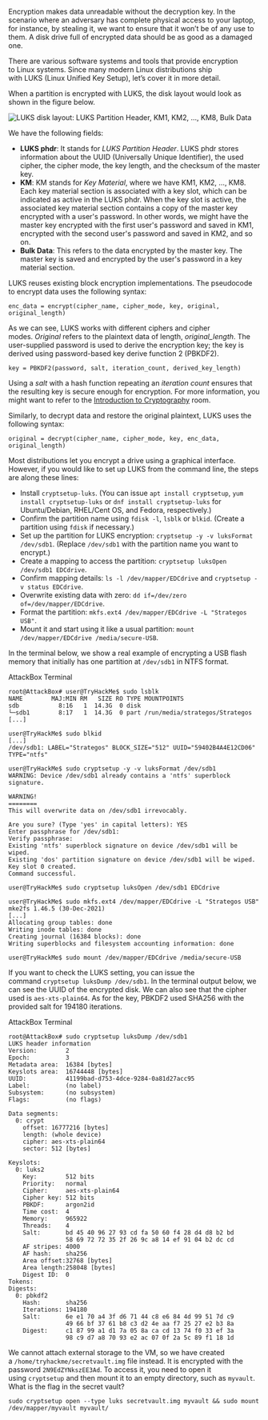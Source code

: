 Encryption makes data unreadable without the decryption key. In the scenario where an adversary has complete physical access to your laptop, for instance, by stealing it, we want to ensure that it won’t be of any use to them. A disk drive full of encrypted data should be as good as a damaged one.

There are various software systems and tools that provide encryption to Linux systems. Since many modern Linux distributions ship with LUKS (Linux Unified Key Setup), let’s cover it in more detail.

When a partition is encrypted with LUKS, the disk layout would look as shown in the figure below.

![LUKS disk layout: LUKS Partition Header, KM1, KM2, ..., KM8, Bulk Data](https://tryhackme-images.s3.amazonaws.com/user-uploads/5f04259cf9bf5b57aed2c476/room-content/ee1310ecb1558e550a9bff3a53ece0ff.png)  

We have the following fields:  

- **LUKS phdr**: It stands for _LUKS Partition Header_. LUKS phdr stores information about the UUID (Universally Unique Identifier), the used cipher, the cipher mode, the key length, and the checksum of the master key.
- **KM**: KM stands for _Key Material_, where we have KM1, KM2, …, KM8. Each key material section is associated with a key slot, which can be indicated as active in the LUKS phdr. When the key slot is active, the associated key material section contains a copy of the master key encrypted with a user's password. In other words, we might have the master key encrypted with the first user's password and saved in KM1, encrypted with the second user's password and saved in KM2, and so on.
- **Bulk Data**: This refers to the data encrypted by the master key. The master key is saved and encrypted by the user's password in a key material section.

LUKS reuses existing block encryption implementations. The pseudocode to encrypt data uses the following syntax:

`enc_data = encrypt(cipher_name, cipher_mode, key, original, original_length)`

As we can see, LUKS works with different ciphers and cipher modes. _Original_ refers to the plaintext data of length, _original_length_. The user-supplied password is used to derive the encryption key; the key is derived using password-based key derive function 2 (PBKDF2).

`key = PBKDF2(password, salt, iteration_count, derived_key_length)`

Using a _salt_ with a hash function repeating an _iteration count_ ensures that the resulting key is secure enough for encryption. For more information, you might want to refer to the [Introduction to Cryptography](https://tryhackme.com/room/cryptographyintro) room.

Similarly, to decrypt data and restore the original plaintext, LUKS uses the following syntax:

`original = decrypt(cipher_name, cipher_mode, key, enc_data, original_length)`

Most distributions let you encrypt a drive using a graphical interface. However, if you would like to set up LUKS from the command line, the steps are along these lines:

- Install `cryptsetup-luks`. (You can issue `apt install cryptsetup`, `yum install cryptsetup-luks` or `dnf install cryptsetup-luks` for Ubuntu/Debian, RHEL/Cent OS, and Fedora, respectively.)
- Confirm the partition name using `fdisk -l`, `lsblk` or `blkid`. (Create a partition using `fdisk` if necessary.)
- Set up the partition for LUKS encryption: `cryptsetup -y -v luksFormat /dev/sdb1`. (Replace `/dev/sdb1` with the partition name you want to encrypt.)
- Create a mapping to access the partition: `cryptsetup luksOpen /dev/sdb1 EDCdrive`.
- Confirm mapping details: `ls -l /dev/mapper/EDCdrive` and `cryptsetup -v status EDCdrive`.
- Overwrite existing data with zero: `dd if=/dev/zero of=/dev/mapper/EDCdrive`.
- Format the partition: `mkfs.ext4 /dev/mapper/EDCdrive -L "Strategos USB"`.
- Mount it and start using it like a usual partition: `mount /dev/mapper/EDCdrive /media/secure-USB`.

In the terminal below, we show a real example of encrypting a USB flash memory that initially has one partition at `/dev/sdb1` in NTFS format.

AttackBox Terminal

```shell-session
root@AttackBox# user@TryHackMe$ sudo lsblk
NAME        MAJ:MIN RM   SIZE RO TYPE MOUNTPOINTS
sdb           8:16   1  14.3G  0 disk 
└─sdb1        8:17   1  14.3G  0 part /run/media/strategos/Strategos
[...]

user@TryHackMe$ sudo blkid
[...]
/dev/sdb1: LABEL="Strategos" BLOCK_SIZE="512" UUID="59402B4A4E12CD06" TYPE="ntfs"

user@TryHackMe$ sudo cryptsetup -y -v luksFormat /dev/sdb1
WARNING: Device /dev/sdb1 already contains a 'ntfs' superblock signature.

WARNING!
========
This will overwrite data on /dev/sdb1 irrevocably.

Are you sure? (Type 'yes' in capital letters): YES
Enter passphrase for /dev/sdb1: 
Verify passphrase: 
Existing 'ntfs' superblock signature on device /dev/sdb1 will be wiped.
Existing 'dos' partition signature on device /dev/sdb1 will be wiped.
Key slot 0 created.
Command successful.

user@TryHackMe$ sudo cryptsetup luksOpen /dev/sdb1 EDCdrive

user@TryHackMe$ sudo mkfs.ext4 /dev/mapper/EDCdrive -L "Strategos USB"
mke2fs 1.46.5 (30-Dec-2021)
[...]
Allocating group tables: done                            
Writing inode tables: done                            
Creating journal (16384 blocks): done
Writing superblocks and filesystem accounting information: done

user@TryHackMe$ sudo mount /dev/mapper/EDCdrive /media/secure-USB
```

If you want to check the LUKS setting, you can issue the command `cryptsetup luksDump /dev/sdb1`. In the terminal output below, we can see the UUID of the encrypted disk. We can also see that the cipher used is `aes-xts-plain64`. As for the key, PBKDF2 used SHA256 with the provided salt for 194180 iterations.

AttackBox Terminal

```shell-session
root@AttackBox# sudo cryptsetup luksDump /dev/sdb1
LUKS header information
Version:        2
Epoch:          3
Metadata area:  16384 [bytes]
Keyslots area:  16744448 [bytes]
UUID:           41199bad-d753-4dce-9284-0a81d27acc95
Label:          (no label)
Subsystem:      (no subsystem)
Flags:          (no flags)

Data segments:
  0: crypt
    offset: 16777216 [bytes]
    length: (whole device)
    cipher: aes-xts-plain64
    sector: 512 [bytes]

Keyslots:
  0: luks2
    Key:        512 bits
    Priority:   normal
    Cipher:     aes-xts-plain64
    Cipher key: 512 bits
    PBKDF:      argon2id
    Time cost:  4
    Memory:     965922
    Threads:    4
    Salt:       bd 45 40 96 27 93 cd fa 50 60 f4 28 d4 d8 b2 bd 
                58 69 72 72 35 2f 26 9c a8 14 ef 91 04 b2 dc cd 
    AF stripes: 4000
    AF hash:    sha256
    Area offset:32768 [bytes]
    Area length:258048 [bytes]
    Digest ID:  0
Tokens:
Digests:
  0: pbkdf2
    Hash:       sha256
    Iterations: 194180
    Salt:       6e e1 70 a4 3f d6 71 44 c8 e6 84 4d 99 51 7d c9 
                49 66 bf 37 61 b8 c3 d2 4e aa f7 25 27 e2 b3 8a 
    Digest:     c1 87 99 a1 d1 7a 05 8a ca cd 13 74 f0 33 ef 3a 
                98 c9 d7 a8 70 93 e2 ac 07 0f 2a 5c 89 f1 18 1d 
```

We cannot attach external storage to the VM, so we have created a `/home/tryhackme/secretvault.img` file instead. It is encrypted with the password `2N9EdZYNkszEE3Ad`. To access it, you need to open it using `cryptsetup` and then mount it to an empty directory, such as `myvault`. What is the flag in the secret vault?

```
sudo cryptsetup open --type luks secretvault.img myvault && sudo mount /dev/mapper/myvault myvault/
```

